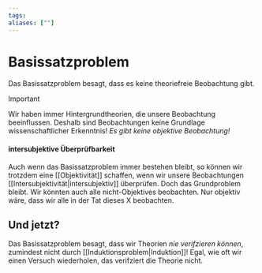 ```yaml
---
tags:
aliases: [""]
---
```


# Basissatzproblem
Das Basissatzproblem besagt, dass es keine theoriefreie Beobachtung gibt.
> [!important]
> Wir haben immer Hintergrundtheorien, die unsere Beobachtung beeinflussen. Deshalb sind Beobachtungen keine Grundlage wissenschaftlicher Erkenntnis! *Es gibt keine objektive Beobachtung!*

#### intersubjektive Überprüfbarkeit
Auch wenn das Basissatzproblem immer bestehen bleibt, so können wir trotzdem eine [[Objektivität]] schaffen, wenn wir unsere Beobachtungen [[Intersubjektivität|intersubjektiv]] überprüfen. Doch das Grundproblem bleibt. Wir könnten auch alle nicht-Objektives beobachten. Nur objektiv wäre, dass wir alle in der Tat dieses X beobachten.

## Und jetzt?
Das Basissatzproblem besagt, dass wir Theorien *nie verifzieren können*, zumindest nicht durch [[Induktionsproblem|Induktion]]! Egal, wie oft wir einen Versuch wiederholen, das verifziert die Theorie nicht.
